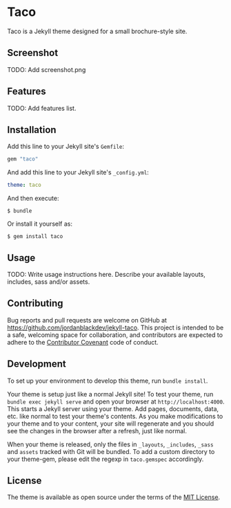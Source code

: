 # Taco

Taco is a Jekyll theme designed for a small brochure-style site.

## Screenshot
TODO: Add screenshot.png

## Features
TODO: Add features list.

## Installation

Add this line to your Jekyll site's `Gemfile`:

```ruby
gem "taco"
```

And add this line to your Jekyll site's `_config.yml`:

```yaml
theme: taco
```

And then execute:

    $ bundle

Or install it yourself as:

    $ gem install taco

## Usage

TODO: Write usage instructions here. Describe your available layouts, includes, sass and/or assets.

## Contributing

Bug reports and pull requests are welcome on GitHub at https://github.com/jordanblackdev/jekyll-taco. This project is intended to be a safe, welcoming space for collaboration, and contributors are expected to adhere to the [Contributor Covenant](http://contributor-covenant.org) code of conduct.

## Development

To set up your environment to develop this theme, run `bundle install`.

Your theme is setup just like a normal Jekyll site! To test your theme, run `bundle exec jekyll serve` and open your browser at `http://localhost:4000`. This starts a Jekyll server using your theme. Add pages, documents, data, etc. like normal to test your theme's contents. As you make modifications to your theme and to your content, your site will regenerate and you should see the changes in the browser after a refresh, just like normal.

When your theme is released, only the files in `_layouts`, `_includes`, `_sass` and `assets` tracked with Git will be bundled.
To add a custom directory to your theme-gem, please edit the regexp in `taco.gemspec` accordingly.

## License

The theme is available as open source under the terms of the [MIT License](https://opensource.org/licenses/MIT).
